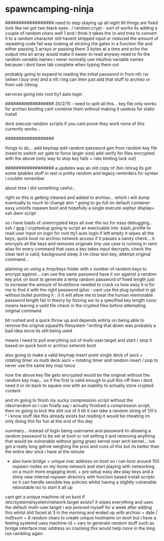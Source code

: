 spawncamping-ninja
==================
##################
need to stop staying up all night till things are fixed look like ive got two black eyes : /
random.crypt - sort of works its adding a couple of random chars well 1 and i think it takes the \n
and tries to convert it to a random character still havent stripped input or reduced the amount
of repeating code fail
was looking at sticking the gates in a function file and either passing 3 arrays or passing them
3 bytes at a time and echo the output into an array would make it easier to read anyway need to fix 
the random variable names i never normally use intuitive variable names because i dont have tab complete
when typing them out 

probably going to expand to reading the initial password in from nfc rw (when i buy one) and a nfc ring
can then just add that stuff to archiso or from usb /shrug 

services going into root tty1 auto login 

##################
20/2/15 -
need to split all this... 
key file only works for archiso booting cant combine them without making it useless for static install

dont execute random scripts if you cant prove they work none of this currently works... 


##################

things to do...
add keymap
add random password gen from random key file (need to switch xor gate to force larger size)
add verify for files encrypted with the above (only way to stop key fails + rate limiting lock out)

##################
a.updates was an old copy of /bin /shrug its got some iptables stuff in rest is pretty random and legacy reminders for syntax i couldnt remember

about time i did something useful... 

right so this is getting cleaned and added to archiso... which i will dump eventually to much to change atm
^ going to go full on default container easy unionfs nspawn boot and hopefully a single execute xephyr display= ssh dwm script

so i have loads of unencrypted keys all over the iso for easy debugging... ssh / gpg / cryptsetup 
going to script an exectuable into .bash_profile to read user input on login for root tty1 auto login
if left empty it wipes all the keys, quick boot no archiso network access
if it passes a sanity check...
it encrypts all the keys and removes originals (my use case is running in ram)
alias for every command that uses a key 
takes input decrypts, check the clear text is valid, background sleep 3 rm clear text key, attempt original command... 

planning on
using a /tmp/keys folder with x number of random keys to encrypt against... 
can use the same password have it xor against a random key pick on boot to generate a temp random password of fixed length
just to increase the amount of bruteforce needed to crack vs how easy it is for me to find it with the right password
 (plus - cant use the plug symbol in git without bullet pointing it : /) 
it will allow me to beat the human memorable password length fail in theory by forcing xor to a specified key length
cons: means leaving a vaild file check in the crypted files before attempting original command

bit rushed and a quick throw up and depends entirly on being able to remove the original squashfs filesystem 
^writing that down was probably a bad idea since its still being used 

means i need to pull everything out of multi-user.target and start / stop it based on quick boot or archiso network boot

also going to make a valid keymap insert point single deck of ascii + rotating timer 
vs multi deck ascii + rotating timer and random insert / pop to never use the same key map twice 

how the above key file gets encrypted would be the original without the random key map... so if the first is valid enough
to pull this off then i dont need it or im back to square one with an inability to actually store crypted content

and im going to finish my sucky compression script without the /dev/random so i can finally say i actually finished a 
compression script, then im going to kick the shit out of it till it can take a random string of 1/0's 
^ i know stuff like this already exists but reading it would be cheating im only doing this for fun at the end of the day

summary... 
instead of login being username and password im allowing a random password to be set at boot or not setting it and removing 
anything that would be vulnerable without going grsec kernel over arch kernel... ive got a really long gdrive weighing the pros
and cons of this but its better than the entire dev stick i have at the minute 

* also have bridge + unique mac address on boot so i can host around 150 nspawn nodes on my home network and start playing 
with networking on a much more engaging level, + pre setup easy dev play keys and a shiny new internal nspawn directory with
function based install scripts so it can handle sensible key policies whilst having a slightly vulnerable rebootable iso to start it all up

cant get a unique machine-id on boot if /etc/systemd/system/network.target exists? 
it wipes everything and uses the default multi-user.target 
i arp poisned myself for a week after adding this whilst shit faced at 3 in the morning and ended up with 
archiso + date | md5sum + 8 random chars to create unique hostname on boot but i have a feeling systemd
uses machine-id + vars to generate random stuff such as bridge interface mac address so cracking this
would help more in the long run rambling again


